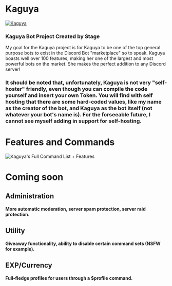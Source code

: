 # Kaguya

<a href="https://discordbots.org/bot/538910393918160916" >
  <img src="https://discordbots.org/api/widget/538910393918160916.svg" alt="Kaguya" />
</a>

### Kaguya Bot Project Created by Stage

My goal for the Kaguya project is for Kaguya to be one of the top general purpose bots to exist in the Discord Bot "marketplace" so to speak. Kaguya boasts well over 100 features, making her one of the largest and most powerful bots on the market. She makes the perfect addition to any Discord server!

### It should be noted that, unfortunately, Kaguya is not very "self-hoster" friendly, even though you can compile the code yourself and insert your own Token. You will find with self hosting that there are some hard-coded values, like my name as the creator of the bot, and Kaguya as the bot itself (not whatever your bot's name is). For the forseeable future, I cannot see myself adding in support for self-hosting.

# Features and Commands

![Kaguya's Full Command List + Features](https://i.imgur.com/ZreRC1X.jpg)

# Coming soon

## Administration
#### More automatic moderation, server spam protection, server raid protection.

## Utility
#### Giveaway functionality, ability to disable certain command sets (NSFW for example).

## EXP/Currency
#### Full-fledge profiles for users through a $profile command.

